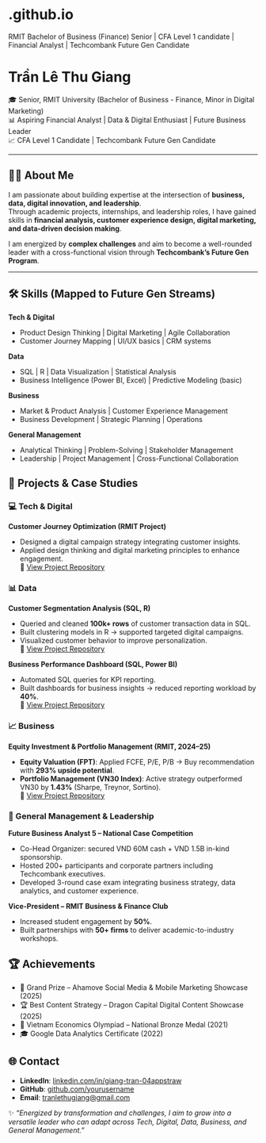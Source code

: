 # .github.io
RMIT Bachelor of Business (Finance) Senior | CFA Level 1 candidate | Financial Analyst | Techcombank Future Gen Candidate 
# Trần Lê Thu Giang  

🎓 Senior, RMIT University (Bachelor of Business - Finance, Minor in Digital Marketing)  
📊 Aspiring Financial Analyst | Data & Digital Enthusiast | Future Business Leader  
📈 CFA Level 1 Candidate | Techcombank Future Gen Candidate  

---

## 👩‍💻 About Me  
I am passionate about building expertise at the intersection of **business, data, digital innovation, and leadership**.  
Through academic projects, internships, and leadership roles, I have gained skills in **financial analysis, customer experience design, digital marketing, and data-driven decision making**.  

I am energized by **complex challenges** and aim to become a well-rounded leader with a cross-functional vision through **Techcombank’s Future Gen Program**.  

---

## 🛠 Skills (Mapped to Future Gen Streams)  

**Tech & Digital**  
- Product Design Thinking | Digital Marketing | Agile Collaboration  
- Customer Journey Mapping | UI/UX basics | CRM systems  

**Data**  
- SQL | R | Data Visualization | Statistical Analysis  
- Business Intelligence (Power BI, Excel) | Predictive Modeling (basic)  

**Business**  
- Market & Product Analysis | Customer Experience Management  
- Business Development | Strategic Planning | Operations  

**General Management**  
- Analytical Thinking | Problem-Solving | Stakeholder Management  
- Leadership | Project Management | Cross-Functional Collaboration  


## 📂 Projects & Case Studies  

### 💻 Tech & Digital  
**Customer Journey Optimization (RMIT Project)**  
- Designed a digital campaign strategy integrating customer insights.  
- Applied design thinking and digital marketing principles to enhance engagement.  
🔗 [View Project Repository](#)  


### 📊 Data  
**Customer Segmentation Analysis (SQL, R)**  
- Queried and cleaned **100k+ rows** of customer transaction data in SQL.  
- Built clustering models in R → supported targeted digital campaigns.  
- Visualized customer behavior to improve personalization.  
🔗 [View Project Repository](#)  

**Business Performance Dashboard (SQL, Power BI)**  
- Automated SQL queries for KPI reporting.  
- Built dashboards for business insights → reduced reporting workload by **40%**.  
🔗 [View Project Repository](#)  


### 📈 Business  
**Equity Investment & Portfolio Management (RMIT, 2024–25)**  
- **Equity Valuation (FPT)**: Applied FCFE, P/E, P/B → Buy recommendation with **293% upside potential**.  
- **Portfolio Management (VN30 Index)**: Active strategy outperformed VN30 by **1.43%** (Sharpe, Treynor, Sortino).  
🔗 [View Project Repository](#)  


### 🏢 General Management & Leadership  
**Future Business Analyst 5 – National Case Competition**  
- Co-Head Organizer: secured VND 60M cash + VND 1.5B in-kind sponsorship.  
- Hosted 200+ participants and corporate partners including Techcombank executives.  
- Developed 3-round case exam integrating business strategy, data analytics, and customer experience.  

**Vice-President – RMIT Business & Finance Club**  
- Increased student engagement by **50%**.  
- Built partnerships with **50+ firms** to deliver academic-to-industry workshops.  


## 🏆 Achievements  
- 🥇 Grand Prize – Ahamove Social Media & Mobile Marketing Showcase (2025)  
- 🏆 Best Content Strategy – Dragon Capital Digital Content Showcase (2025)  
- 🥉 Vietnam Economics Olympiad – National Bronze Medal (2021)  
- 🎓 Google Data Analytics Certificate (2022)  


## 🌐 Contact  
- **LinkedIn**: [linkedin.com/in/giang-tran-04appstraw](https://www.linkedin.com/in/giang-tran-04appstraw/)  
- **GitHub**: [github.com/yourusername](https://github.com/yourusername)  
- **Email**: tranlethugiang@gmail.com  

✨ *“Energized by transformation and challenges, I aim to grow into a versatile leader who can adapt across Tech, Digital, Data, Business, and General Management.”*  
